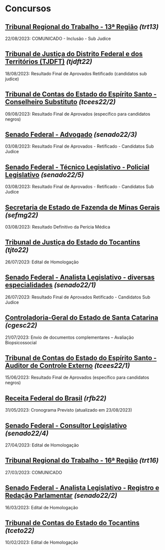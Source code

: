 # Concursos

## [Tribunal Regional do Trabalho - 13ª Região](./trt13/) *(trt13)*
22/08/2023: COMUNICADO - Inclusão - Sub Judice

## [Tribunal de Justiça do Distrito Federal e dos Territórios (TJDFT)](./tjdft22/) *(tjdft22)*
18/08/2023: Resultado Final de Aprovados Retificado (candidatos sub judice)

## [Tribunal de Contas do Estado do Espírito Santo - Conselheiro Substituto](./tcees22-2/) *(tcees22/2)*
09/08/2023: Resultado Final de Aprovados (específico para candidatos negros)

## [Senado Federal - Advogado](./senado22-3/) *(senado22/3)*
03/08/2023: Resultado Final de Aprovados - Retificado - Candidatos Sub Judice

## [Senado Federal - Técnico Legislativo - Policial Legislativo](./senado22-5/) *(senado22/5)*
03/08/2023: Resultado Final de Aprovados - Retificado - Candidatos Sub Judice

## [Secretaria de Estado de Fazenda de Minas Gerais](./sefmg22/) *(sefmg22)*
03/08/2023: Resultado Definitivo da Perícia Médica

## [Tribunal de Justiça do Estado do Tocantins](./tjto22/) *(tjto22)*
26/07/2023: Edital de Homologação

## [Senado Federal - Analista Legislativo - diversas especialidades](./senado22-1/) *(senado22/1)*
26/07/2023: Resultado Final de Aprovados Retificado - Candidatos Sub Judice

## [Controladoria-Geral do Estado de Santa Catarina](./cgesc22/) *(cgesc22)*
21/07/2023: Envio de documentos complementares – Avaliação Biopsicossocial

## [Tribunal de Contas do Estado do Espírito Santo - Auditor de Controle Externo](./tcees22-1/) *(tcees22/1)*
15/06/2023: Resultado Final de Aprovados (específico para candidatos negros)

## [Receita Federal do Brasil](./rfb22/) *(rfb22)*
31/05/2023: Cronograma Previsto (atualizado em 23/08/2023)

## [Senado Federal - Consultor Legislativo](./senado22-4/) *(senado22/4)*
27/04/2023: Edital de Homologação

## [Tribunal Regional do Trabalho - 16ª Região](./trt16/) *(trt16)*
27/03/2023: COMUNICADO

## [Senado Federal - Analista Legislativo - Registro e Redação Parlamentar](./senado22-2/) *(senado22/2)*
16/03/2023: Edital de Homologação

## [Tribunal de Contas do Estado do Tocantins](./tceto22/) *(tceto22)*
10/02/2023: Edital de Homologação
